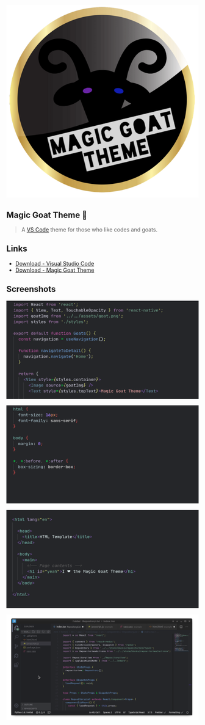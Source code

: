 #

![Magic Goat Theme - LOGO](images/magic-goat-theme-logo.png)

## Magic Goat Theme 🐐

> A [VS Code](https://code.visualstudio.com/) theme for those who like codes and goats.

## Links

- [Download - Visual Studio Code](https://code.visualstudio.com/)
- [Download - Magic Goat Theme](https://marketplace.visualstudio.com/items?itemName=BON4S.magic-goat-theme)

## Screenshots

![Magic Goat Theme - SCREENSHOT 01](images/magic-goat-theme-screenshot-1.png)

![Magic Goat Theme - SCREENSHOT 02](images/magic-goat-theme-screenshot-2.png)

![Magic Goat Theme - SCREENSHOT 03](images/magic-goat-theme-screenshot-3.png)

![Magic Goat Theme - SCREENSHOT 04](images/magic-goat-theme-screenshot-4.gif)
